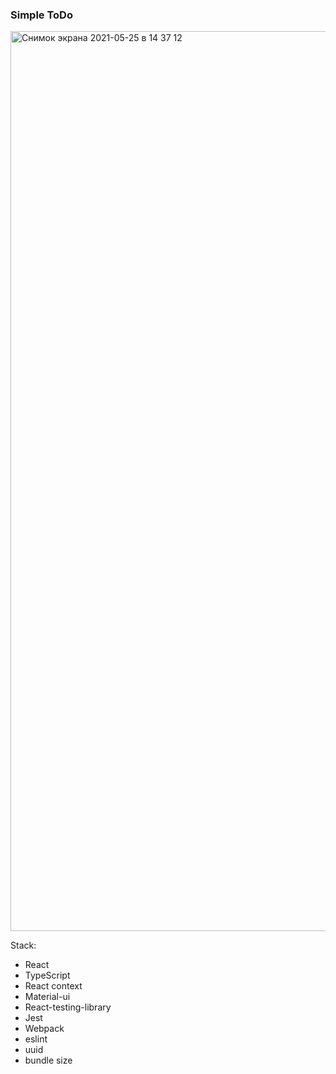 ### Simple ToDo

<img width="1440" alt="Снимок экрана 2021-05-25 в 14 37 12" src="https://user-images.githubusercontent.com/33845587/119491538-b4a5a300-bd66-11eb-8d09-188d6c6cc526.png">

Stack:

- React
- TypeScript
- React context
- Material-ui
- React-testing-library
- Jest
- Webpack
- eslint
- uuid
- bundle size
